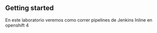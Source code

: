 ## Getting started

En este laboratorio veremos como correr pipelines de Jenkins Inline en openshift 4
